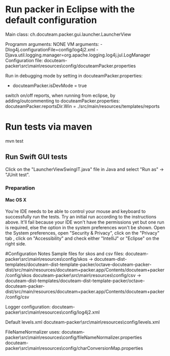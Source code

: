 # Run packer in Eclipse with the default configuration

Main class: ch.docuteam.packer.gui.launcher.LauncherView

Programm arguments: NONE
VM arguments: -Dlog4j.configurationFile=config/log4j2.xml -Djava.util.logging.manager=org.apache.logging.log4j.jul.LogManager
Configuration file: docuteam-packer\src\main\resources\config/docuteamPacker.properties

Run in debugging mode by setting in docuteamPacker.properties:
- docuteamPacker.isDevMode = true

switch on/off reports, when running from eclipse, by adding/outcommenting to docuteamPacker.properties:
docuteamPacker.reportsDir.Win = ./src/main/resources/templates/reports


# Run tests via maven
mvn test

## Run Swift GUI tests
Click on the "LauncherViewSwingIT.java" file in Java and select "Run as" -> "JUnit test".

### Preparation
#### Mac OS X
You're IDE needs to be able to control your mouse and keyboard to successfully run the tests. Try an initial run according to the instructions 
above. It'll fail because your IDE won't have the permissions yet but one run is required, else the option in the system preferences won't 
be shown. Open the System preferences, open "Security & Privacy", click on the "Privacy" tab , click on "Accessibility" and check either 
"IntelliJ" or "Eclipse" on the right side.

#Configuration Notes
Sample files for skos and csv files:
docuteam-packer\src\main\resources\config/skos -> docuteam-dist-templates/docuteam-dist-template-packer/octave-docuteam-packer-dist/src/main/resources/docuteam+packer.app/Contents/docuteam+packer/config/skos
docuteam-packer\src\main\resources\config/csv -> docuteam-dist-templates/docuteam-dist-template-packer/octave-docuteam-packer-dist/src/main/resources/docuteam+packer.app/Contents/docuteam+packer/config/csv

Logger configuration:
docuteam-packer\src\main\resources\config/log4j2.xml

Default levels.xml
docuteam-packer\src\main\resources\config/levels.xml

FileNameNormalizer uses: 
docuteam-packer\src\main\resources\config/fileNameNormalizer.properties
docuteam-packer\src\main\resources\config/charConversionMap.properties